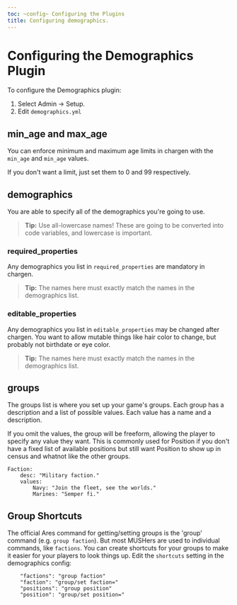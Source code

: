 ```yaml
---
toc: ~config~ Configuring the Plugins
title: Configuring demographics.
---
```

# Configuring the Demographics Plugin

To configure the Demographics plugin:

1. Select Admin -> Setup.
2. Edit `demographics.yml`

## min_age and max_age

You can enforce minimum and maximum age limits in chargen with the `min_age` and `min_age` values.

If you don't want a limit, just set them to 0 and 99 respectively.

## demographics

You are able to specify all of the demographics you're going to use.  

> **Tip:** Use all-lowercase names!  These are going to be converted into code variables, and lowercase is important.
 
### required_properties

Any demographics you list in `required_properties` are mandatory in chargen.  

> **Tip:** The names here must exactly match the names in the demographics list.

### editable_properties

Any demographics you list in `editable_properties` may be changed after chargen.  You want to allow mutable things like hair color to change, but probably not birthdate or eye color.

> **Tip:** The names here must exactly match the names in the demographics list.

## groups

The groups list is where you set up your game's groups.  Each group has a description and a list of possible values.  Each value has a name and a description.

If you omit the values, the group will be freeform, allowing the player to specify any value they want.  This is commonly used for Position if you don't have a fixed list of available positions but still want Position to show up in census and whatnot like the other groups.

    Faction:
        desc: "Military faction."
        values:
            Navy: "Join the fleet, see the worlds."
            Marines: "Semper fi."

## Group Shortcuts

The official Ares command for getting/setting groups is the 'group' command (e.g. `group faction`).  But most MUSHers are used to individual commands, like `factions`.  You can create shortcuts for your groups to make it easier for your players to look things up.  Edit the `shortcuts` setting in the demographics config:

        "factions": "group faction"
        "faction": "group/set faction="
        "positions": "group position"
        "position": "group/set position="
